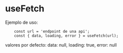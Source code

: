 # useFetch

Ejemplo de uso:
```
    const url = 'endpoint de una api';
    const { data, loading, error } = useFetch(url);
```
valores por defecto: data: null, loading: true, error: null
